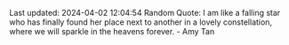 Last updated: 2024-04-02 12:04:54
Random Quote: I am like a falling star who has finally found her place next to another in a lovely constellation, where we will sparkle in the heavens forever. - Amy Tan